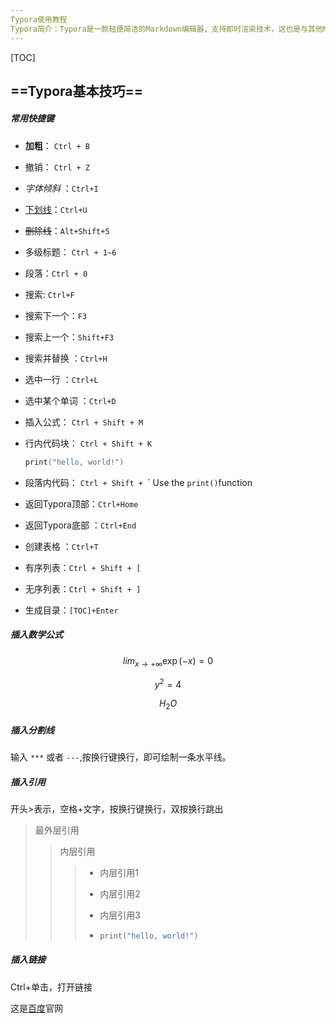 ```yaml
---
Typora使用教程
Typora简介：Typora是一款轻便简洁的Markdown编辑器，支持即时渲染技术，这也是与其他Markdown编辑器最显著的区别。即时渲染使得你写Markdown就想是写Word文档一样流畅自如，不像其他编辑器的有编辑栏和显示栏。
---
```


[TOC]

## ==**Typora基本技巧**==

##### **常用快捷键**

- **加粗**： `Ctrl + B`

- 撤销： `Ctrl + Z`

- *字体倾斜* ：`Ctrl+I`

- <u>下划线</u>：`Ctrl+U`

- ~~删除线~~：`Alt+Shift+5`

- 多级标题： `Ctrl + 1~6`

- 段落：`Ctrl + 0`

- 搜索: `Ctrl+F`

- 搜索下一个：`F3`

- 搜索上一个：`Shift+F3`

- 搜索并替换 ：`Ctrl+H`

- 选中一行 ：`Ctrl+L`

- 选中某个单词 ：`Ctrl+D`

- 插入公式： `Ctrl + Shift + M`

- 行内代码块： `Ctrl + Shift + K`  

  ```c
  print("hello, world!")
  ```

- 段落内代码： `Ctrl + Shift + `\`     Use the `print()`function

- 返回Typora顶部：`Ctrl+Home`

- 返回Typora底部 ：`Ctrl+End`

- 创建表格 ：`Ctrl+T`

- 有序列表：`Ctrl + Shift + [`

- 无序列表：`Ctrl + Shift + ]`

- 生成目录：`[TOC]+Enter`

##### **插入数学公式**

$$
lim_{x\to+\infty}\exp(-x)=0
$$

$$
y^2=4
$$

$$
H_2O
$$

##### **插入分割线**

输入 `***` 或者 `---`,按换行键换行，即可绘制一条水平线。

##### **插入引用**

开头>表示，空格+文字，按换行键换行，双按换行跳出

> 最外层引用
>
> > 内层引用
> >
> > > - 内层引用1
> > >
> > > - 内层引用2
> > >
> > > - 内层引用3
> > >
> > > - ```c
> > >   print("hello, world!")
> > >   ```

##### **插入链接**

Ctrl+单击，打开链接

这是[百度](http://www.baidu.com)官网
